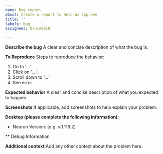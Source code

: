 ```yaml
---
name: Bug report
about: Create a report to help us improve
title: ''
labels: bug
assignees: Danie0918

---
```


**Describe the bug**
A clear and concise description of what the bug is.

**To Reproduce**
Steps to reproduce the behavior:
1. Go to '...'
2. Click on '....'
3. Scroll down to '....'
4. See error

**Expected behavior**
A clear and concise description of what you expected to happen.

**Screenshots**
If applicable, add screenshots to help explain your problem.

**Desktop (please complete the following information):**
- Neuron Version: [e.g. v0.116.2]

** Debug Information

**Additional context**
Add any other context about the problem here.
